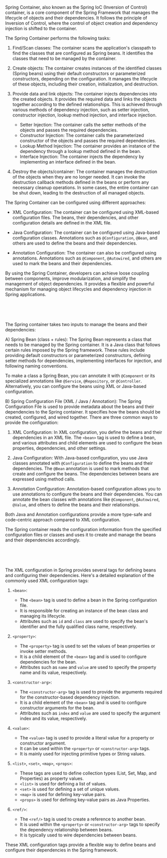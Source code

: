 Spring Container, also known as the Spring IoC (Inversion of Control) container, is a core component of the Spring Framework that manages the lifecycle of objects and their dependencies. It follows the principle of Inversion of Control, where the control of object creation and dependency injection is shifted to the container.

The Spring Container performs the following tasks:

1. Find/Scan classes: The container scans the application's classpath to find the classes that are configured as Spring beans. It identifies the classes that need to be managed by the container.

2. Create objects: The container creates instances of the identified classes (Spring beans) using their default constructors or parameterized constructors, depending on the configuration. It manages the lifecycle of these objects, including their creation, initialization, and destruction.

3. Provide data and link objects: The container injects dependencies into the created objects. It provides the required data and links the objects together according to the defined relationships. This is achieved through various methods of dependency injection, such as setter injection, constructor injection, lookup method injection, and interface injection.

   - Setter Injection: The container calls the setter methods of the objects and passes the required dependencies.
   - Constructor Injection: The container calls the parameterized constructor of the objects and passes the required dependencies.
   - Lookup Method Injection: The container provides an instance of the dependency through a lookup method defined in the bean.
   - Interface Injection: The container injects the dependency by implementing an interface defined in the bean.

4. Destroy the objects/container: The container manages the destruction of the objects when they are no longer needed. It can invoke the destruction callback methods defined in the beans or perform any necessary cleanup operations. In some cases, the entire container can be shut down, leading to the destruction of all managed objects.

The Spring Container can be configured using different approaches:

- XML Configuration: The container can be configured using XML-based configuration files. The beans, their dependencies, and other configuration details are defined in the XML file.

- Java Configuration: The container can be configured using Java-based configuration classes. Annotations such as `@Configuration`, `@Bean`, and others are used to define the beans and their dependencies.

- Annotation Configuration: The container can also be configured using annotations. Annotations such as `@Component`, `@Autowired`, and others are used to mark the beans and their dependencies.

By using the Spring Container, developers can achieve loose coupling between components, improve modularization, and simplify the management of object dependencies. It provides a flexible and powerful mechanism for managing object lifecycles and dependency injection in Spring applications.

<br/>
<br/>
<br/>

The Spring container takes two inputs to manage the beans and their dependencies:

A) Spring Bean (class + rules):
The Spring Bean represents a class that needs to be managed by the Spring container. It is a Java class that follows certain rules imposed by the Spring framework. These rules include providing default constructors or parameterized constructors, defining setter methods for dependencies, implementing interfaces for injection, and following naming conventions.

To make a class a Spring Bean, you can annotate it with `@Component` or its specialized annotations like `@Service`, `@Repository`, or `@Controller`. Alternatively, you can configure the beans using XML or Java-based configuration.

B) Spring Configuration File (XML / Java / Annotation):
The Spring Configuration File is used to provide metadata about the beans and their dependencies to the Spring container. It specifies how the beans should be created, configured, and wired together. There are three common ways to provide the configuration:

1. XML Configuration: In XML configuration, you define the beans and their dependencies in an XML file. The `<bean>` tag is used to define a bean, and various attributes and child elements are used to configure the bean properties, dependencies, and other settings.

2. Java Configuration: With Java-based configuration, you use Java classes annotated with `@Configuration` to define the beans and their dependencies. The `@Bean` annotation is used to mark methods that create and configure the beans. The dependencies between beans are expressed using method calls.

3. Annotation Configuration: Annotation-based configuration allows you to use annotations to configure the beans and their dependencies. You can annotate the bean classes with annotations like `@Component`, `@Autowired`, `@Value`, and others to define the beans and their relationships.

Both Java and Annotation configurations provide a more type-safe and code-centric approach compared to XML configuration.

The Spring container reads the configuration information from the specified configuration files or classes and uses it to create and manage the beans and their dependencies accordingly.

<br/>
<br/>
<br/>

The XML configuration in Spring provides several tags for defining beans and configuring their dependencies. Here's a detailed explanation of the commonly used XML configuration tags:

1. `<bean>`:
   - The `<bean>` tag is used to define a bean in the Spring configuration file.
   - It is responsible for creating an instance of the bean class and managing its lifecycle.
   - Attributes such as `id` and `class` are used to specify the bean's identifier and the fully qualified class name, respectively.

2. `<property>`:
   - The `<property>` tag is used to set the values of bean properties or invoke setter methods.
   - It is a child element of the `<bean>` tag and is used to configure dependencies for the bean.
   - Attributes such as `name` and `value` are used to specify the property name and its value, respectively.

3. `<constructor-arg>`:
   - The `<constructor-arg>` tag is used to provide the arguments required for the constructor-based dependency injection.
   - It is a child element of the `<bean>` tag and is used to configure constructor arguments for the bean.
   - Attributes such as `index` and `value` are used to specify the argument index and its value, respectively.

4. `<value>`:
   - The `<value>` tag is used to provide a literal value for a property or constructor argument.
   - It can be used within the `<property>` or `<constructor-arg>` tags.
   - It is mainly used for injecting primitive types or String values.

5. `<list>`, `<set>`, `<map>`, `<props>`:
   - These tags are used to define collection types (List, Set, Map, and Properties) as property values.
   - `<list>` is used for defining a list of values.
   - `<set>` is used for defining a set of unique values.
   - `<map>` is used for defining key-value pairs.
   - `<props>` is used for defining key-value pairs as Java Properties.

6. `<ref/>`:
   - The `<ref/>` tag is used to create a reference to another bean.
   - It is used within the `<property>` or `<constructor-arg>` tags to specify the dependency relationship between beans.
   - It is typically used to wire dependencies between beans.

These XML configuration tags provide a flexible way to define beans and configure their dependencies in the Spring framework.